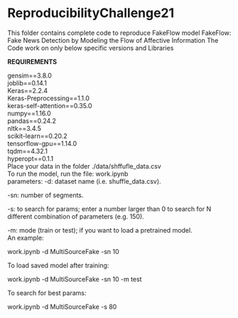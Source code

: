 # ReproducibilityChallenge21
This folder contains complete code to reproduce FakeFlow model
FakeFlow: Fake News Detection by Modeling the Flow of Affective Information
The Code work on only below specific versions and Libraries

**REQUIREMENTS**

gensim==3.8.0 <br />
joblib==0.14.1 <br />
Keras==2.2.4 <br />
Keras-Preprocessing==1.1.0 <br />
keras-self-attention==0.35.0 <br />
numpy==1.16.0 <br />
pandas==0.24.2 <br />
nltk==3.4.5 <br />
scikit-learn==0.20.2 <br />
tensorflow-gpu==1.14.0 <br />
tqdm==4.32.1 <br />
hyperopt==0.1.1 <br />
Place your data in the folder ./data/shffufle_data.csv <br />
To run the model, run the file: work.ipynb  <br />
parameters: -d: dataset name (i.e. shuffle_data.csv).

-sn: number of segments. <br />

-s: to search for params; enter a number larger than 0 to search for N different combination of parameters (e.g. 150). <br />

-m: mode (train or test); if you want to load a pretrained model. <br />
An example: <br />

work.ipynb -d MultiSourceFake -sn 10 <br />

To load saved model after training: <br />

work.ipynb  -d MultiSourceFake -sn 10 -m test <br />

To search for best params: <br />

work.ipynb -d MultiSourceFake -s 80 <br />
